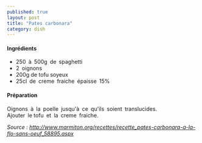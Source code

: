```yaml
---
published: true
layout: post
title: "Pates carbonara"
category: dish
--- 
```


#### Ingrédients
- 250 à 500g de spaghetti  
- 2 oignons  
- 200g de tofu soyeux 
- 25cl de creme fraiche épaisse 15%  

#### Préparation
Oignons à la poelle jusqu'à ce qu'ils soient translucides.  
Ajouter le tofu et la creme fraiche.  


*Source : http://www.marmiton.org/recettes/recette_pates-carbonara-a-la-flo-sans-oeuf_58895.aspx*
